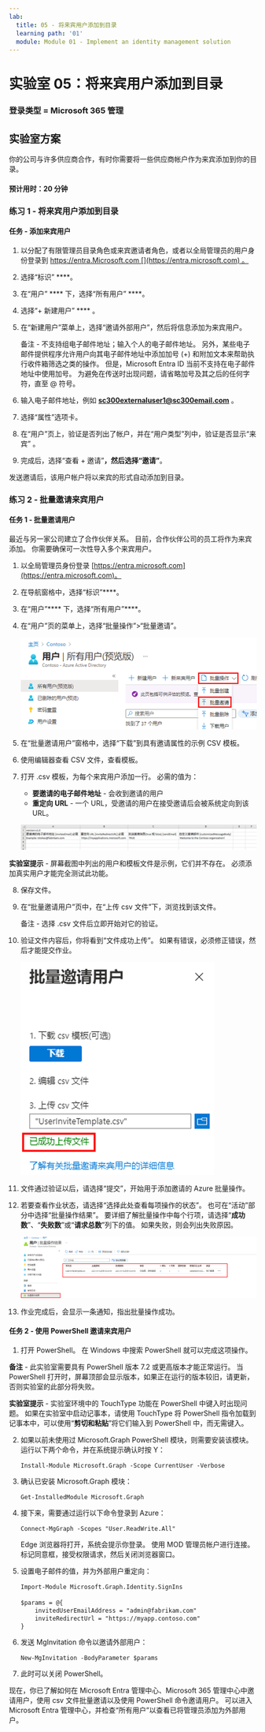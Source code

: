 ```yaml
---
lab:
  title: 05 - 将来宾用户添加到目录
  learning path: '01'
  module: Module 01 - Implement an identity management solution
---
```


# 实验室 05：将来宾用户添加到目录

### 登录类型 = Microsoft 365 管理

## 实验室方案

你的公司与许多供应商合作，有时你需要将一些供应商帐户作为来宾添加到你的目录。

#### 预计用时：20 分钟

### 练习 1 - 将来宾用户添加到目录

#### 任务 - 添加来宾用户

1. 以分配了有限管理员目录角色或来宾邀请者角色，或者以全局管理员的用户身份登录到 https://entra.Microsoft.com [](https://entra.microsoft.com) 。

2. 选择“标识” ****。

3. 在“用户” **** 下，选择“所有用户” ****。

4. 选择“+ 新建用户” **** 。

5. 在“新建用户”菜单上，选择“邀请外部用户”，然后将信息添加为来宾用户。

    备注 - 不支持组电子邮件地址；输入个人的电子邮件地址。 另外，某些电子邮件提供程序允许用户向其电子邮件地址中添加加号 (+) 和附加文本来帮助执行收件箱筛选之类的操作。 但是，Microsoft Entra ID 当前不支持在电子邮件地址中使用加号。 为避免在传送时出现问题，请省略加号及其之后的任何字符，直至 @ 符号。

6. 输入电子邮件地址，例如 **sc300externaluser1@sc300email.com** 。

7. 选择“属性”选项卡。

8. 在“用户”页上，验证是否列出了帐户，并在“用户类型”列中，验证是否显示“来宾” 。

9. 完成后，选择“查看 + 邀请”****，然后选择“邀请”****。


发送邀请后，该用户帐户将以来宾的形式自动添加到目录。


### 练习 2 - 批量邀请来宾用户

#### 任务 1 - 批量邀请用户

最近与另一家公司建立了合作伙伴关系。 目前，合作伙伴公司的员工将作为来宾添加。 你需要确保可一次性导入多个来宾用户。

1. 以全局管理员身份登录 [https://entra.microsoft.com](https://entra.microsoft.com)。

2. 在导航窗格中，选择“标识”****。

3. 在“用户”**** 下，选择“所有用户”****。

4. 在“用户”页的菜单上，选择“批量操作”>“批量邀请”。

   ![显示“所有用户”页面的屏幕图像，其中突出显示了“批量操作”和“批量邀请”菜单选项](./media/lp1-mod3-bulk-invite-option.png)

5. 在“批量邀请用户”窗格中，选择“下载”到具有邀请属性的示例 CSV 模板。

6. 使用编辑器查看 CSV 文件，查看模板。

7. 打开 .csv 模板，为每个来宾用户添加一行。 必需的值为：

    - **要邀请的电子邮件地址** - 会收到邀请的用户
    - **重定向 URL** - 一个 URL，受邀请的用户在接受邀请后会被系统定向到该 URL。

    ![显示示例批量邀请来宾模板 CSV 的屏幕图像](./media/lp1-mod3-template-csv.png)

**实验室提示** - 屏幕截图中列出的用户和模板文件是示例，它们并不存在。  必须添加真实用户才能完全测试此功能。

8. 保存文件。

9. 在“批量邀请用户”页中，在“上传 csv 文件”下，浏览找到该文件。

     备注 - 选择 .csv 文件后立即开始对它的验证。

10. 验证文件内容后，你将看到“文件成功上传”。 如果有错误，必须修正错误，然后才能提交作业。

    ![显示“批量邀请用户”的屏幕图像，其中突出显示了“文件成功上传”消息](./media/lp1-mod3-bulk-invite-users-upload-csv.png)

11. 文件通过验证以后，请选择“提交”，开始用于添加邀请的 Azure 批量操作。

12. 若要查看作业状态，请选择“选择此处查看每项操作的状态”。 也可在“活动”部分中选择“批量操作结果”。 要详细了解批量操作中每个行项，请选择“**成功数**”、“**失败数**”或“**请求总数**”列下的值。 如果失败，则会列出失败原因。

    ![显示批量操作结果的屏幕图像](./media/lp1-mod3-bulk-operations-results.png)

13. 作业完成后，会显示一条通知，指出批量操作成功。

#### 任务 2 - 使用 PowerShell 邀请来宾用户

1. 打开 PowerShell。 在 Windows 中搜索 PowerShell 就可以完成这项操作。

**备注** - 此实验室需要具有 PowerShell 版本 7.2 或更高版本才能正常运行。  当 PowerShell 打开时，屏幕顶部会显示版本，如果正在运行的版本较旧，请更新，否则实验室的此部分将失败。

**实验室提示** - 实验室环境中的 TouchType 功能在 PowerShell 中键入时出现问题。 如果在实验室中启动记事本，请使用 TouchType 将 PowerShell 指令加载到记事本中，可以使用“**剪切和粘贴**”将它们输入到 PowerShell 中，而无需键入。

2. 如果以前未使用过 Microsoft.Graph PowerShell 模块，则需要安装该模块。  运行以下两个命令，并在系统提示确认时按 Y：

    ```
    Install-Module Microsoft.Graph -Scope CurrentUser -Verbose
    ```
3. 确认已安装 Microsoft.Graph 模块：

    ```
    Get-InstalledModule Microsoft.Graph
    ```
    

4. 接下来，需要通过运行以下命令登录到 Azure：  

    ```
    Connect-MgGraph -Scopes "User.ReadWrite.All"
    ``` 
    Edge 浏览器将打开，系统会提示你登录。  使用 MOD 管理员帐户进行连接。  标记同意框，接受权限请求，然后关闭浏览器窗口。

5. 设置电子邮件的值，并为外部用户重定向：

    ```
    Import-Module Microsoft.Graph.Identity.SignIns
    
    $params = @{
        invitedUserEmailAddress = "admin@fabrikam.com"
        inviteRedirectUrl = "https://myapp.contoso.com"
    }
    ```

6. 发送 MgInvitation 命令以邀请外部用户：

    ```
    New-MgInvitation -BodyParameter $params
    ```

7. 此时可以关闭 PowerShell。
    
现在，你已了解如何在 Microsoft Entra 管理中心、Microsoft 365 管理中心中邀请用户，使用 csv 文件批量邀请以及使用 PowerShell 命令邀请用户。  可以进入 Microsoft Entra 管理中心，并检查“所有用户”以查看已将管理员添加为外部用户。
